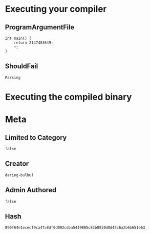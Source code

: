 # Executing your compiler

## ProgramArgumentFile

```
int main() {
    return 2147483649;
    +;
}
```

## ShouldFail

```
Parsing
```

# Executing the compiled binary

# Meta

## Limited to Category

```
false
```

## Creator

```
daring-bulbul
```

## Admin Authored

```
false
```

## Hash

```
890f64e1ececf9ca47a8df0d092cdba5419805c83b8850d8d45c6a2b6b651e63
```
